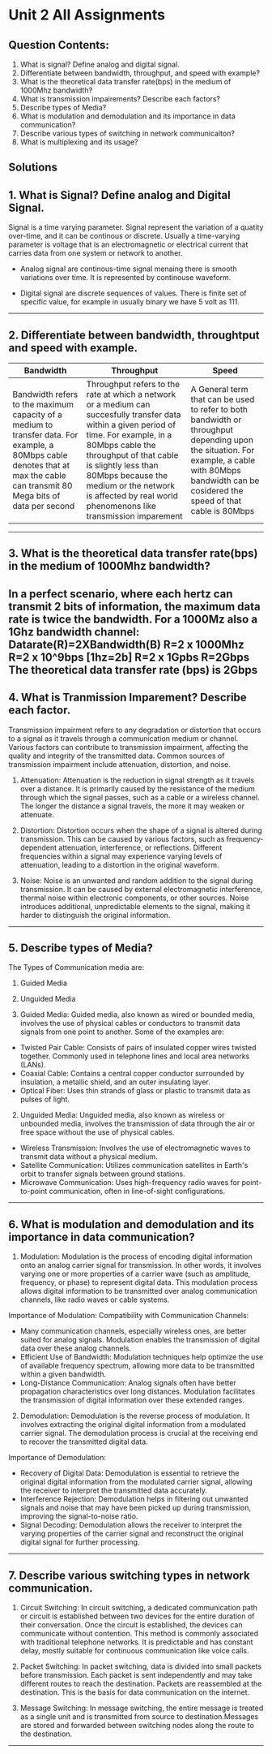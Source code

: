 # Unit 2 All Assignments
## Question Contents:
1. What is signal? Define analog and digital signal.
2. Differentiate between bandwidth, throughput, and speed with example?
3. What is the theoretical data transfer rate(bps) in the medium of 1000Mhz bandwidth?
4. What is transmission impairements? Describe each factors?
5. Describe types of Media?
6. What is modulation and demodulation and its importance in data communication?
7. Describe various types of switching in network communicaiton?
8. What is multiplexing and its usage?

## Solutions
## 1. What is Signal? Define analog and Digital Signal.
Signal is a time varying parameter. Signal represent the variation of a quatity over-time, and it can be continous or discrete. Usually a time-varying parameter is voltage that is an electromagnetic or electrical current that carries data from one system or network to another.

* Analog signal are continous-time signal menaing there is smooth variations over time. It is represented by continouse waveform.

* Digital signal are discrete sequences of values. There is finite set of specific value, for example in usually binary we have 5 volt as 111. 

---

## 2. Differentiate between bandwidth, throughtput and speed with example.
|Bandwidth      |Throughput       |Speed                |
|---------------|-----------------|---------------------|
|Bandwidth refers to the maximum capacity of a medium to transfer data. For example, a 80Mbps cable denotes that at max the cable can transmit 80 Mega bits of data per second|Throughput refers to the rate at which a network or a medium can succesfully transfer data within a given period of time. For example, in a 80Mbps cable the throughput of that cable is slightly less than 80Mbps because the medium or the network is affected by real world phenomenons like transmission imparement| A General term that can be used to refer to both bandwidth or throughput depending upon the situation. For example, a cable with 80Mbps bandwidth can be cosidered the speed of that cable is 80Mbps|

---

## 3. What is the theoretical data transfer rate(bps) in the medium of 1000Mhz bandwidth?
  In a perfect scenario, where each hertz can transmit 2 bits of information, the maximum data rate is twice the bandwidth.
  For a 1000Mz also a 1Ghz bandwidth channel:
  Datarate(R)=2XBandwidth(B)
  R=2 x 1000Mhz
  R=2 x 10^9bps [1hz=2b]
  R=2 x 1Gpbs
  R=2Gbps
  The theoretical data transfer rate (bps) is 2Gbps
---

## 4. What is Tranmission Imparement? Describe each factor.
Transmission impairment refers to any degradation or distortion that occurs to a signal as it travels through a communication medium or channel. Various factors can contribute to transmission impairment, affecting the quality and integrity of the transmitted data. Common sources of transmission impairment include attenuation, distortion, and noise.

1. Attenuation:
Attenuation is the reduction in signal strength as it travels over a distance. It is primarily caused by the resistance of the medium through which the signal passes, such as a cable or a wireless channel. The longer the distance a signal travels, the more it may weaken or attenuate. 

2. Distortion: 
Distortion occurs when the shape of a signal is altered during transmission. This can be caused by various factors, such as frequency-dependent attenuation, interference, or reflections. Different frequencies within a signal may experience varying levels of attenuation, leading to a distortion in the original waveform.

3. Noise:
Noise is an unwanted and random addition to the signal during transmission. It can be caused by external electromagnetic interference, thermal noise within electronic components, or other sources. Noise introduces additional, unpredictable elements to the signal, making it harder to distinguish the original information.

---

## 5. Describe types of Media?
The Types of Communication media are:
1. Guided Media
2. Unguided Media

1. Guided Media:
Guided media, also known as wired or bounded media, involves the use of physical cables or conductors to transmit data signals from one point to another. Some of the examples are:
* Twisted Pair Cable: Consists of pairs of insulated copper wires twisted together. Commonly used in telephone lines and local area networks (LANs).
* Coaxial Cable: Contains a central copper conductor surrounded by insulation, a metallic shield, and an outer insulating layer.
* Optical Fiber: Uses thin strands of glass or plastic to transmit data as pulses of light.

2. Unguided Media: 
Unguided media, also known as wireless or unbounded media, involves the transmission of data through the air or free space without the use of physical cables.
* Wireless Transmission: Involves the use of electromagnetic waves to transmit data without a physical medium.
* Satellite Communication: Utilizes communication satellites in Earth's orbit to transfer signals between ground stations.
* Microwave Communication: Uses high-frequency radio waves for point-to-point communication, often in line-of-sight configurations.

---

## 6. What is modulation and demodulation and its importance in data communication?
1. Modulation:
Modulation is the process of encoding digital information onto an analog carrier signal for transmission. In other words, it involves varying one or more properties of a carrier wave (such as amplitude, frequency, or phase) to represent digital data. This modulation process allows digital information to be transmitted over analog communication channels, like radio waves or cable systems.

Importance of Modulation:
Compatibility with Communication Channels: 
* Many communication channels, especially wireless ones, are better suited for analog signals. Modulation enables the transmission of digital data over these analog channels.
* Efficient Use of Bandwidth: Modulation techniques help optimize the use of available frequency spectrum, allowing more data to be transmitted within a given bandwidth.
* Long-Distance Communication: Analog signals often have better propagation characteristics over long distances. Modulation facilitates the transmission of digital information over these extended ranges.

2. Demodulation:
Demodulation is the reverse process of modulation. It involves extracting the original digital information from a modulated carrier signal. The demodulation process is crucial at the receiving end to recover the transmitted digital data.

Importance of Demodulation:

* Recovery of Digital Data: Demodulation is essential to retrieve the original digital information from the modulated carrier signal, allowing the receiver to interpret the transmitted data accurately.
* Interference Rejection: Demodulation helps in filtering out unwanted signals and noise that may have been picked up during transmission, improving the signal-to-noise ratio.
* Signal Decoding: Demodulation allows the receiver to interpret the varying properties of the carrier signal and reconstruct the original digital signal for further processing.

---

## 7. Describe various switching types in network communication.
1. Circuit Switching:
In circuit switching, a dedicated communication path or circuit is established between two devices for the entire duration of their conversation. Once the circuit is established, the devices can communicate without contention. This method is commonly associated with traditional telephone networks. It is predictable and has constant delay, mostly suitable for continuous communication like voice calls.

2. Packet Switching:
In packet switching, data is divided into small packets before transmission. Each packet is sent independently and may take different routes to reach the destination. Packets are reassembled at the destination. This is the basis for data communication on the internet.

3. Message Switching:
In message switching, the entire message is treated as a single unit and is transmitted from source to destination.Messages are stored and forwarded between switching nodes along the route to the destination.

---